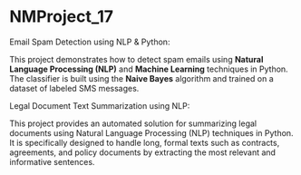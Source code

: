 # NMProject_17
Email Spam Detection using NLP & Python:

This project demonstrates how to detect spam emails using **Natural Language Processing (NLP)** and **Machine Learning** techniques in Python. The classifier is built using the **Naive Bayes** algorithm and trained on a dataset of labeled SMS messages.

Legal Document Text Summarization using NLP:

This project provides an automated solution for summarizing legal documents using Natural Language Processing (NLP) techniques in Python. It is specifically designed to handle long, formal texts such as contracts, agreements, and policy documents by extracting the most relevant and informative sentences.



